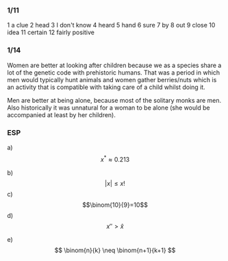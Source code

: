 ### 1/11
1 a clue
2 head
3 I don't know
4 heard
5 hand
6 sure
7 by
8 out
9 close
10 idea
11 certain
12 fairly positive

### 1/14
Women are better at looking after children because we as a species share a lot of the genetic code with prehistoric humans. That was a period in which men would typically hunt animals and women gather berries/nuts which is an activity that is compatible with taking care of a child whilst doing it.

Men are better at being alone, because most of the solitary monks are men. Also historically it was unnatural for a woman to be alone (she would be accompanied at least by her children). 

### ESP
a)
$$x^* \approx 0.213$$


b) $$|x| \leq x!$$
c) $$\binom{10}{9}=10$$
d) $$
x'' > \hat{x} $$


e) $$
\binom{n}{k} \neq
\binom{n+1}{k+1}
$$